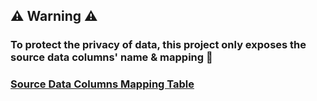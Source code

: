 ## ⚠️ Warning ⚠️

### To protect the privacy of data, this project only exposes the source data columns' name & mapping 🧙

### [Source Data Columns Mapping Table](../README.md#data-columns-mapping-table-for-lung-profiles)
